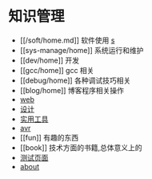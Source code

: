 # 知识管理


* [[/soft/home.md]] 软件使用 [s](/soft/home.md)
* [[sys-manage/home]] 系统运行和维护
* [[dev/home]] 开发 
* [[gcc/home]] gcc 相关
* [[debug/home]] 各种调试技巧相关
* [[blog/home]] 博客程序相关操作
* [web](web/home) 
* [设计](design/home)
* [实用工具](utility/home) 
* [avr](avr/home) 
* [[fun]] 有趣的东西
* [[book]] 技术方面的书籍,总体意义上的
* [测试页面](test/home)
* [about](about) 